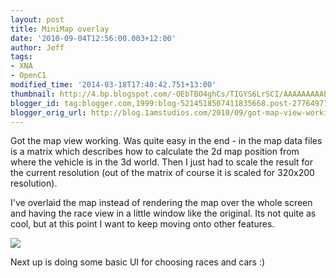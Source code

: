```yaml
---
layout: post
title: MiniMap overlay
date: '2010-09-04T12:56:00.003+12:00'
author: Jeff
tags:
- XNA
- OpenC1
modified_time: '2014-03-18T17:40:42.751+13:00'
thumbnail: http://4.bp.blogspot.com/-OEbTBO4ghCs/TIGYS6LrSCI/AAAAAAAAAEg/clYR5DCarCs/s72-c/ndump045.jpg
blogger_id: tag:blogger.com,1999:blog-5214518507411835668.post-2776497703881275573
blogger_orig_url: http://blog.1amstudios.com/2010/09/got-map-view-working.html
---
```

Got the map view working. Was quite easy in the end - in the map data files is a matrix which describes how to calculate the 2d map position from where the vehicle is in the 3d world. Then I just had to scale the result for the current resolution (out of the matrix of course it is scaled for 320x200 resolution).

I've overlaid the map instead of rendering the map over the whole screen and having the race view in a little window like the original.  Its not quite as cool, but at this point I want to keep moving onto other features.

![](http://4.bp.blogspot.com/-OEbTBO4ghCs/TIGYS6LrSCI/AAAAAAAAAEg/clYR5DCarCs/ndump045.jpg)

Next up is doing some basic UI for choosing races and cars :)